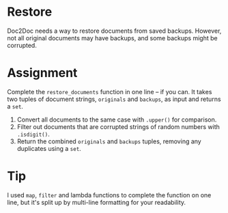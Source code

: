 # Restore

Doc2Doc needs a way to restore documents from saved backups. However, not all original documents may have backups, and some backups might be corrupted.

# Assignment

Complete the `restore_documents` function in one line – if you can. It takes two tuples of document strings, `originals` and `backups`, as input and returns a `set`.

1.  Convert all documents to the same case with `.upper()` for comparison.
2.  Filter out documents that are corrupted strings of random numbers with `.isdigit()`.
3.  Return the combined `originals` and `backups` tuples, removing any duplicates using a `set`.

# Tip

I used `map`, `filter` and lambda functions to complete the function on one line, but it's split up by multi-line formatting for your readability.

